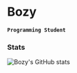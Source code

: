 # Bozy

**`Programming Student`**

### Stats
![Bozy's GitHub stats](https://github-readme-stats.vercel.app/api?username=bozy&show_icons=true&theme=radical)

<!--
**B0zy/B0zy** is a ✨ _special_ ✨ repository because its `README.md` (this file) appears on your GitHub profile.

Here are some ideas to get you started:

- 🔭 I’m currently working on ...
- 🌱 I’m currently learning ...
- 👯 I’m looking to collaborate on ...
- 🤔 I’m looking for help with ...
- 💬 Ask me about ...
- 📫 How to reach me: ...
- 😄 Pronouns: ...
- ⚡ Fun fact: ...
-->
